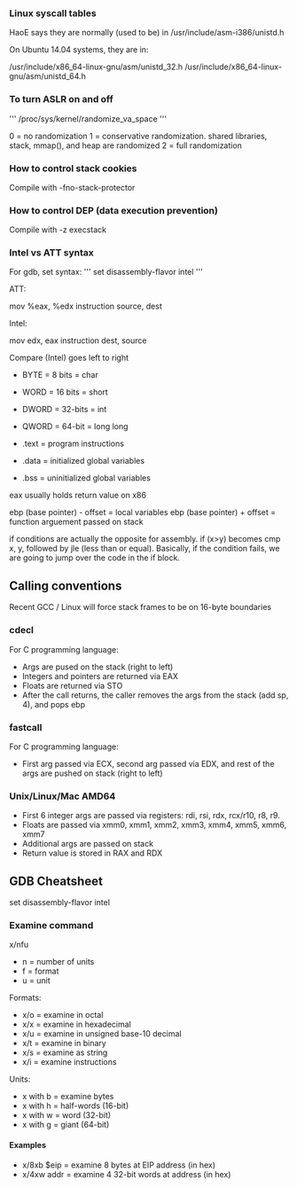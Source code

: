 ### Linux syscall tables

HaoE says they are normally (used to be) in /usr/include/asm-i386/unistd.h

On Ubuntu 14.04 systems, they are in:

/usr/include/x86_64-linux-gnu/asm/unistd_32.h
/usr/include/x86_64-linux-gnu/asm/unistd_64.h

### To turn ASLR on and off

'''
/proc/sys/kernel/randomize_va_space
'''

0 = no randomization
1 = conservative randomization.  shared libraries, stack, mmap(), and heap are randomized
2 = full randomization

### How to control stack cookies

Compile with -fno-stack-protector

### How to control DEP (data execution prevention)

Compile with -z execstack

### Intel vs ATT syntax

For gdb, set syntax:
'''
set disassembly-flavor intel
'''

ATT:

mov %eax, %edx
instruction source, dest

Intel:

mov edx, eax
instruction dest, source

Compare (Intel) goes left to right

* BYTE = 8 bits = char
* WORD = 16 bits = short
* DWORD = 32-bits = int
* QWORD = 64-bit = long long

* .text = program instructions
* .data = initialized global variables
* .bss = uninitialized global variables

eax usually holds return value on x86

ebp (base pointer) - offset = local variables
ebp (base pointer) + offset = function arguement passed on stack

if conditions are actually the opposite for assembly.  if (x>y) becomes cmp x, y, followed by jle 
(less than or equal).  Basically, if the condition fails, we are going to jump over the code in the
if block.

## Calling conventions

Recent GCC / Linux will force stack frames to be on 16-byte boundaries

### cdecl

For C programming language:

* Args are pused on the stack (right to left)
* Integers and pointers are returned via EAX
* Floats are returned via STO
* After the call returns, the caller removes the args from the stack (add sp, 4), and pops ebp

### fastcall

For C programming language:

* First arg passed via ECX, second arg passed via EDX, and rest of the args are pushed on stack 
  (right to left)

### Unix/Linux/Mac AMD64

* First 6 integer args are passed via registers:  rdi, rsi, rdx, rcx/r10, r8, r9.
* Floats are passed via xmm0, xmm1, xmm2, xmm3, xmm4, xmm5, xmm6, xmm7
* Additional args are passed on stack
* Return value is stored in RAX and RDX



## GDB Cheatsheet

set disassembly-flavor intel

### Examine command

x/nfu
* n = number of units
* f = format
* u = unit

Formats:
* x/o = examine in octal
* x/x = examine in hexadecimal
* x/u = examine in unsigned base-10 decimal
* x/t = examine in binary
* x/s = examine as string
* x/i = examine instructions

Units:
* x with b = examine bytes
* x with h = half-words (16-bit)
* x with w = word (32-bit)
* x with g = giant (64-bit)

#### Examples

* x/8xb $eip = examine 8 bytes at EIP address (in hex)
* x/4xw addr = examine 4 32-bit words at address (in hex)

